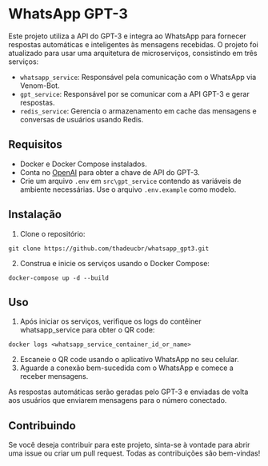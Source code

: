 # WhatsApp GPT-3

Este projeto utiliza a API do GPT-3 e integra ao WhatsApp para fornecer respostas automáticas e inteligentes às mensagens recebidas. O projeto foi atualizado para usar uma arquitetura de microserviços, consistindo em três serviços:

- `whatsapp_service`: Responsável pela comunicação com o WhatsApp via Venom-Bot.
- `gpt_service`: Responsável por se comunicar com a API GPT-3 e gerar respostas.
- `redis_service`: Gerencia o armazenamento em cache das mensagens e conversas de usuários usando Redis.

## Requisitos

- Docker e Docker Compose instalados.
- Conta no [OpenAI](https://beta.openai.com/signup/) para obter a chave de API do GPT-3.
- Crie um arquivo `.env` em `src\gpt_service` contendo as variáveis de ambiente necessárias. Use o arquivo `.env.example` como modelo.

## Instalação

1. Clone o repositório:

```
git clone https://github.com/thadeucbr/whatsapp_gpt3.git
```

2. Construa e inicie os serviços usando o Docker Compose:
```
docker-compose up -d --build
```

## Uso

1. Após iniciar os serviços, verifique os logs do contêiner whatsapp_service para obter o QR code:

```
docker logs <whatsapp_service_container_id_or_name>
```

2. Escaneie o QR code usando o aplicativo WhatsApp no seu celular.
3. Aguarde a conexão bem-sucedida com o WhatsApp e comece a receber mensagens.

As respostas automáticas serão geradas pelo GPT-3 e enviadas de volta aos usuários que enviarem mensagens para o número conectado.

## Contribuindo

Se você deseja contribuir para este projeto, sinta-se à vontade para abrir uma issue ou criar um pull request. Todas as contribuições são bem-vindas!